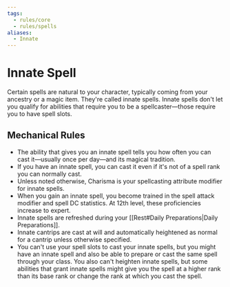 ```yaml
---
tags:
  - rules/core
  - rules/spells
aliases:
  - Innate
---
```

# Innate Spell

Certain spells are natural to your character, typically coming from your ancestry or a magic item. They're called innate spells. Innate spells don't let you qualify for abilities that require you to be a spellcaster—those require you to have spell slots. 

## Mechanical Rules

- The ability that gives you an innate spell tells you how often you can cast it—usually once per day—and its magical tradition.
- If you have an innate spell, you can cast it even if it's not of a spell rank you can normally cast. 
-  Unless noted otherwise, Charisma is your spellcasting attribute modifier for innate spells.
- When you gain an innate spell, you become trained in the spell attack modifier and spell DC statistics. At 12th level, these proficiencies increase to expert.
- Innate spells are refreshed during your [[Rest#Daily Preparations|Daily Preparations]].
- Innate cantrips are cast at will and automatically heightened as normal for a cantrip unless otherwise specified.  
- You can't use your spell slots to cast your innate spells, but you might have an innate spell and also be able to prepare or cast the same spell through your class. You also can't heighten innate spells, but some abilities that grant innate spells might give you the spell at a higher rank than its base rank or change the rank at which you cast the spell.